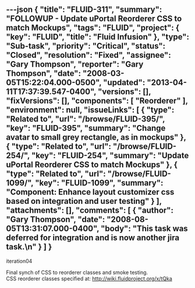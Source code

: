 ---json
{
  "title": "FLUID-311",
  "summary": "FOLLOWUP - Update uPortal Reorderer CSS to match Mockups",
  "tags": "FLUID",
  "project": {
    "key": "FLUID",
    "title": "Fluid Infusion"
  },
  "type": "Sub-task",
  "priority": "Critical",
  "status": "Closed",
  "resolution": "Fixed",
  "assignee": "Gary Thompson",
  "reporter": "Gary Thompson",
  "date": "2008-03-05T15:22:04.000-0500",
  "updated": "2013-04-11T17:37:39.547-0400",
  "versions": [],
  "fixVersions": [],
  "components": [
    "Reorderer"
  ],
  "environment": null,
  "issueLinks": [
    {
      "type": "Related to",
      "url": "/browse/FLUID-395/",
      "key": "FLUID-395",
      "summary": "Change avatar to small grey rectangle, as in mockups"
    },
    {
      "type": "Related to",
      "url": "/browse/FLUID-254/",
      "key": "FLUID-254",
      "summary": "Update uPortal Reorderer CSS to match Mockups"
    },
    {
      "type": "Related to",
      "url": "/browse/FLUID-1099/",
      "key": "FLUID-1099",
      "summary": "Component: Enhance layout customizer css based on integration and user testing"
    }
  ],
  "attachments": [],
  "comments": [
    {
      "author": "Gary Thompson",
      "date": "2008-08-05T13:31:07.000-0400",
      "body": "This task was deferred for integration and is now another jira task.\n"
    }
  ]
}
---
iteration04

Final synch of CSS to reorderer classes and smoke testing.\
CSS reorderer classes specified at: <http://wiki.fluidproject.org/x/tQka>

        